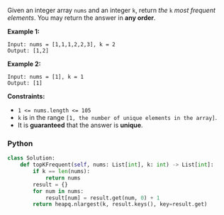 Given an integer array  `nums`  and an integer  `k`, return  _the_  `k`  _most frequent elements_. You may return the answer in  **any order**.

**Example 1:**
```
Input: nums = [1,1,1,2,2,3], k = 2
Output: [1,2]
```

**Example 2:**
```
Input: nums = [1], k = 1
Output: [1]
```

**Constraints:**

-   `1 <= nums.length <= 105`
-   `k`  is in the range  `[1, the number of unique elements in the array]`.
-   It is  **guaranteed**  that the answer is  **unique**.


### Python
```python
class Solution:
    def topKFrequent(self, nums: List[int], k: int) -> List[int]:
        if k == len(nums):
            return nums
        result = {}
        for num in nums:
            result[num] = result.get(num, 0) + 1
        return heapq.nlargest(k, result.keys(), key=result.get) 
```